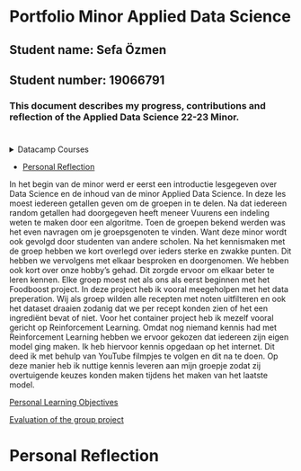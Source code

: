 
<h1>Portfolio Minor Applied Data Science</h1>

<h2>Student name: Sefa Özmen</h2>

<h2>Student number: 19066791</h2>

<h3>This document describes my progress, contributions and reflection of the Applied Data Science 22-23 Minor.</h3>

# <a id="reflection"></a>


<details>
<summary>Datacamp Courses</summary>
  
- [Introduction to Python](https://github.com/sefaozmenn/applied-data-science/blob/main/datacamp/Introduction%20to%20Python.pdf)
- [Intermediate Python](https://github.com/sefaozmenn/applied-data-science/blob/main/datacamp/Intermediate%20Python.pdf)
- [Python Data Science Toolbox (Part 1)](https://github.com/sefaozmenn/applied-data-science/blob/main/datacamp/Python%20Data%20Science%20Toolbox%20(Part%201).pdf)
- [Python Data Science Toolbox (Part 2)](https://github.com/sefaozmenn/applied-data-science/blob/main/datacamp/Python%20Data%20Science%20Toolbox%20(Part%202).pdf)
- [Statistical Thinking In Python (Part 1)](https://github.com/sefaozmenn/applied-data-science/blob/main/datacamp/Statistical%20Thinking%20in%20Python%20(Part%201).pdf)
- [Machine Learning With Scikit-learn](https://github.com/sefaozmenn/applied-data-science/blob/main/datacamp/Machine%20Learning%20with%20scikit-learn.pdf)
- [Linear Classifiers In Python](https://github.com/sefaozmenn/applied-data-science/blob/main/datacamp/Linear%20Classifiers%20in%20Python.pdf)
- [Introduction to Data Visualization with Matplotlib](https://github.com/sefaozmenn/applied-data-science/blob/main/datacamp/Introduction%20to%20Data%20Visualization%20with%20Matplotlib.pdf)
- [Model Validation In Python](https://github.com/sefaozmenn/applied-data-science/blob/main/datacamp/Model%20Validation%20in%20Python.pdf)
- [Data Manipulation With pandas](https://github.com/sefaozmenn/applied-data-science/blob/main/datacamp/Data%20Manipulation%20with%20pandas.pdf)
- [Exploratory Data Analysis In Python](https://github.com/sefaozmenn/applied-data-science/blob/main/datacamp/Exploratory%20Data%20Analysis%20in%20Python.pdf)
- [Cleaning Data In Python](https://github.com/sefaozmenn/applied-data-science/blob/main/datacamp/Cleaning%20Data%20in%20Python.pdf)
- [Machine Learning For Timeseries Data In Python](https://github.com/sefaozmenn/applied-data-science/blob/main/datacamp/Machine%20Learning%20for%20Time%20Series%20Data%20in%20Python.pdf)
- [Manipulating Timeseries Data Python](https://github.com/sefaozmenn/applied-data-science/blob/main/datacamp/Manipulating%20Time%20Series%20Data%20in%20Python.pdf)
- [Joining Data with pandas](https://github.com/sefaozmenn/applied-data-science/blob/main/datacamp/Joining%20Data%20with%20pandas.pdf)
- [Time Series Analysis in Python](https://github.com/sefaozmenn/applied-data-science/blob/main/datacamp/Time%20Series%20Analysis%20in%20Python.pdf)
  
</details>

- [Personal Reflection](#"reflection")


In het begin van de minor werd er eerst een introductie lesgegeven over Data Science en de inhoud van de minor Applied Data Science. In deze les moest iedereen getallen geven om de groepen in te delen. Na dat iedereen random getallen had doorgegeven heeft meneer Vuurens een indeling weten te maken door een algoritme. Toen de groepen bekend werden was het even navragen om je groepsgenoten te vinden. Want deze minor wordt ook gevolgd door studenten van andere scholen.
Na het kennismaken met de groep hebben we kort overlegd over ieders sterke en zwakke punten. Dit hebben we vervolgens met elkaar besproken en doorgenomen. We hebben ook kort over onze hobby’s gehad. Dit zorgde ervoor om elkaar beter te leren kennen.
Elke groep moest net als ons als eerst beginnen met het Foodboost project. In deze project heb ik vooral meegeholpen met het data preperation. Wij als groep wilden alle recepten met noten uitfilteren en ook het dataset draaien zodanig dat we per recept konden zien of het een ingrediënt bevat of niet. 
Voor het container project heb ik mezelf vooral gericht op Reinforcement Learning. Omdat nog niemand kennis had met Reinforcement Learning hebben we ervoor gekozen dat iedereen zijn eigen model ging maken. Ik heb hiervoor kennis opgedaan op het internet. Dit deed ik met behulp van YouTube filmpjes te volgen en dit na te doen. Op deze manier heb ik nuttige kennis leveren aan mijn groepje zodat zij overtuigende keuzes konden maken tijdens het maken van het laatste model. 

[Personal Learning Objectives]()

[Evaluation of the group project]()

# <a id="reflection"></a>Personal Reflection

